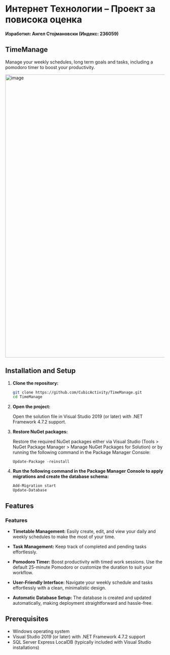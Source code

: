 # Интернет Технологии – Проект за повисока оценка
**Изработил: Ангел Стојмановски (Индекс: 236059)**

## TimeManage
Manage your weekly schedules, long term goals and tasks, including a pomodoro timer to boost your productivity.

<img width="1657" height="892" alt="image" src="https://github.com/user-attachments/assets/b59048bc-15c6-43de-bcbd-a94ed8da2a78" />

## Installation and Setup

1. **Clone the repository:**

   ```bash
   git clone https://github.com/CubicActivity/TimeManage.git
   cd TimeManage

2. **Open the project:**

    Open the solution file in Visual Studio 2019 (or later) with .NET Framework 4.7.2 support.

3. **Restore NuGet packages:**
   
    Restore the required NuGet packages either via Visual Studio (Tools > NuGet Package Manager > Manage NuGet Packages for Solution) or by running the following command in the Package Manager Console:
    ```
    Update-Package -reinstall
    ```
5. **Run the following command in the Package Manager Console to apply migrations and create the database schema:**

    ```
    Add-Migration start
    Update-Database
    ```


## Features

### Features

- **Timetable Management:** Easily create, edit, and view your daily and weekly schedules to make the most of your time.

- **Task Management:** Keep track of completed and pending tasks effortlessly.

- **Pomodoro Timer:** Boost productivity with timed work sessions. Use the default 25-minute Pomodoro or customize the duration to suit your workflow.

- **User-Friendly Interface:** Navigate your weekly schedule and tasks effortlessly with a clean, minimalistic design.

- **Automatic Database Setup:** The database is created and updated automatically, making deployment straightforward and hassle-free.
 

## Prerequisites

- Windows operating system  
- Visual Studio 2019 (or later) with .NET Framework 4.7.2 support  
- SQL Server Express LocalDB (typically included with Visual Studio installations)  




 
